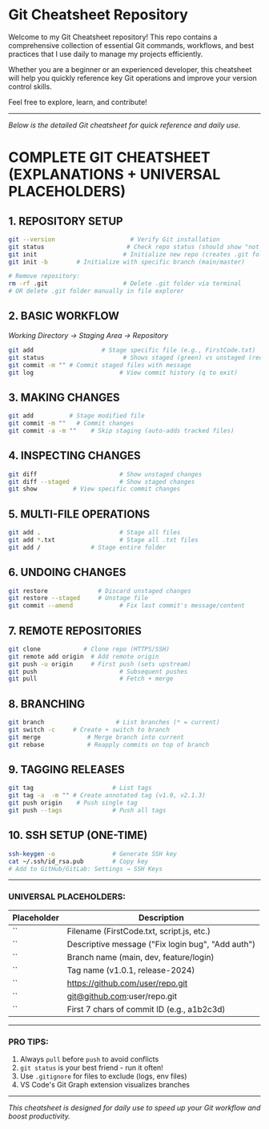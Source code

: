 # Git Cheatsheet Repository

Welcome to my Git Cheatsheet repository! This repo contains a comprehensive collection of essential Git commands, workflows, and best practices that I use daily to manage my projects efficiently.

Whether you are a beginner or an experienced developer, this cheatsheet will help you quickly reference key Git operations and improve your version control skills.

Feel free to explore, learn, and contribute!

---

*Below is the detailed Git cheatsheet for quick reference and daily use.*


# COMPLETE GIT CHEATSHEET (EXPLANATIONS + UNIVERSAL PLACEHOLDERS)

## 1. REPOSITORY SETUP
```bash
git --version                     # Verify Git installation
git status                       # Check repo status (should show "not a git repo")
git init                        # Initialize new repo (creates .git folder)
git init -b        # Initialize with specific branch (main/master)

# Remove repository:
rm -rf .git                     # Delete .git folder via terminal
# OR delete .git folder manually in file explorer
```

## 2. BASIC WORKFLOW
*Working Directory → Staging Area → Repository*
```bash
git add                   # Stage specific file (e.g., FirstCode.txt)
git status                      # Shows staged (green) vs unstaged (red) files
git commit -m "" # Commit staged files with message
git log                        # View commit history (q to exit)
```

## 3. MAKING CHANGES
```bash
git add          # Stage modified file
git commit -m ""   # Commit changes
git commit -a -m ""    # Skip staging (auto-adds tracked files)
```

## 4. INSPECTING CHANGES
```bash
git diff                       # Show unstaged changes
git diff --staged              # Show staged changes
git show          # View specific commit changes
```

## 5. MULTI-FILE OPERATIONS
```bash
git add .                      # Stage all files
git add *.txt                  # Stage all .txt files
git add /              # Stage entire folder
```

## 6. UNDOING CHANGES
```bash
git restore              # Discard unstaged changes
git restore --staged     # Unstage file
git commit --amend             # Fix last commit's message/content
```

## 7. REMOTE REPOSITORIES
```bash
git clone            # Clone repo (HTTPS/SSH)
git remote add origin  # Add remote origin
git push -u origin     # First push (sets upstream)
git push                       # Subsequent pushes
git pull                       # Fetch + merge
```

## 8. BRANCHING
```bash
git branch                    # List branches (* = current)
git switch -c     # Create + switch to branch
git merge             # Merge branch into current
git rebase            # Reapply commits on top of branch
```

## 9. TAGGING RELEASES
```bash
git tag                      # List tags
git tag -a  -m "" # Create annotated tag (v1.0, v2.1.3)
git push origin    # Push single tag
git push --tags              # Push all tags
```

## 10. SSH SETUP (ONE-TIME)
```bash
ssh-keygen -o                # Generate SSH key
cat ~/.ssh/id_rsa.pub        # Copy key
# Add to GitHub/GitLab: Settings → SSH Keys
```

***

### UNIVERSAL PLACEHOLDERS:
| Placeholder      | Description                                  |
|------------------|----------------------------------------------|
| ``         | Filename (FirstCode.txt, script.js, etc.)    |
| ``| Descriptive message ("Fix login bug", "Add auth") |
| ``  | Branch name (main, dev, feature/login)        |
| ``     | Tag name (v1.0.1, release-2024)              |
| ``     | https://github.com/user/repo.git              |
| ``   | git@github.com:user/repo.git                   |
| ``  | First 7 chars of commit ID (e.g., a1b2c3d)   |

***

### PRO TIPS:
1. Always `pull` before `push` to avoid conflicts  
2. `git status` is your best friend - run it often!  
3. Use `.gitignore` for files to exclude (logs, env files)  
4. VS Code's Git Graph extension visualizes branches

***

*This cheatsheet is designed for daily use to speed up your Git workflow and boost productivity.*
